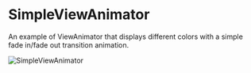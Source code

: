 SimpleViewAnimator
===

An example of ViewAnimator that displays different colors with a simple fade in/fade out transition animation.

![SimpleViewAnimator](http://i.imgur.com/MtxBTzv.png)
